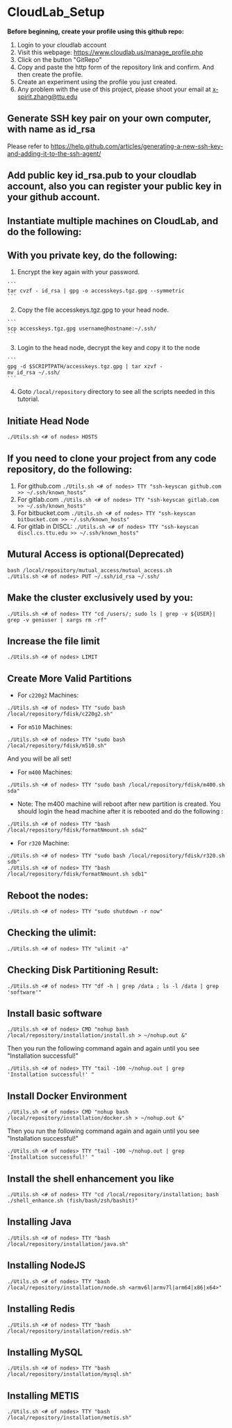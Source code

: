 # CloudLab_Setup

**Before beginning, create your profile using this github repo:**

1. Login to your cloudlab account
2. Visit this webpage: https://www.cloudlab.us/manage_profile.php
3. Click on the button "GitRepo"
4. Copy and paste the http form of the repository link and confirm. And then create the profile. 
5. Create an experiment using the profile you just created. 
6. Any problem with the use of this project, please shoot your email at x-spirit.zhang@ttu.edu

## Generate SSH key pair on your own computer, with name as id_rsa

Please refer to https://help.github.com/articles/generating-a-new-ssh-key-and-adding-it-to-the-ssh-agent/

## Add public key id_rsa.pub to your cloudlab account, also you can register your public key in your github account.

## Instantiate multiple machines on CloudLab, and do the following:

## With you private key, do the following:
  1. Encrypt the key again with your password.
    
    ```
    tar cvzf - id_rsa | gpg -o accesskeys.tgz.gpg --symmetric
    ```
  2. Copy the file accesskeys.tgz.gpg to your head node.
    
    ```
    scp accesskeys.tgz.gpg username@hostname:~/.ssh/
    ```
  3. Login to the head node, decrypt the key and copy it to the node
    
    ```
    gpg -d $SCRIPTPATH/accesskeys.tgz.gpg | tar xzvf -
    mv id_rsa ~/.ssh/
    ```
  4. Goto `/local/repository` directory to see all the scripts needed in this tutorial. 


## Initiate Head Node

```
./Utils.sh <# of nodes> HOSTS
```
## If you need to clone your project from any code repository, do the following:
  
  1. For github.com ``` ./Utils.sh <# of nodes> TTY "ssh-keyscan github.com >> ~/.ssh/known_hosts" ```
  2. For gitlab.com ``` ./Utils.sh <# of nodes> TTY "ssh-keyscan gitlab.com >> ~/.ssh/known_hosts" ```
  3. For bitbucket.com ``` ./Utils.sh <# of nodes> TTY "ssh-keyscan bitbucket.com >> ~/.ssh/known_hosts" ```
  4. For gitlab in DISCL: ``` ./Utils.sh <# of nodes> TTY "ssh-keyscan discl.cs.ttu.edu >> ~/.ssh/known_hosts" ```

## Mutural Access is optional(Deprecated)

```
bash /local/repository/mutual_access/mutual_access.sh
./Utils.sh <# of nodes> PUT ~/.ssh/id_rsa ~/.ssh/
```

## Make the cluster exclusively used by you:

```
./Utils.sh <# of nodes> TTY "cd /users/; sudo ls | grep -v ${USER}| grep -v geniuser | xargs rm -rf"
```

## Increase the file limit

```
./Utils.sh <# of nodes> LIMIT
```

## Create More Valid Partitions

* For `c220g2` Machines:

```
./Utils.sh <# of nodes> TTY "sudo bash /local/repository/fdisk/c220g2.sh"
```

* For `m510` Machines:

```
./Utils.sh <# of nodes> TTY "sudo bash /local/repository/fdisk/m510.sh"
```
And you will be all set!

* For `m400` Machines:
```
./Utils.sh <# of nodes> TTY "sudo bash /local/repository/fdisk/m400.sh sda"
```

   * Note: The m400 machine will reboot after new partition is created. You should login the head machine after it is rebooted and do the following :
```
./Utils.sh <# of nodes> TTY "bash /local/repository/fdisk/formatNmount.sh sda2"
```

* For `r320` Machine:
```
./Utils.sh <# of nodes> TTY "sudo bash /local/repository/fdisk/r320.sh sdb"
./Utils.sh <# of nodes> TTY "bash /local/repository/fdisk/formatNmount.sh sdb1"
```

## Reboot the nodes:
```
./Utils.sh <# of nodes> TTY "sudo shutdown -r now"
```

## Checking the ulimit:
```
./Utils.sh <# of nodes> TTY "ulimit -a"
```

## Checking Disk Partitioning Result:
```
./Utils.sh <# of nodes> TTY "df -h | grep /data ; ls -l /data | grep 'software'"
```


## Install basic software

```
./Utils.sh <# of nodes> CMD "nohup bash /local/repository/installation/install.sh > ~/nohup.out &"
```
Then you run the following command again and again until you see "Installation successful!"

```
./Utils.sh <# of nodes> TTY "tail -100 ~/nohup.out | grep 'Installation successful!' "
```

## Install Docker Environment

```
./Utils.sh <# of nodes> CMD "nohup bash /local/repository/installation/docker.sh > ~/nohup.out &"
```


Then you run the following command again and again until you see "Installation successful!"

```
./Utils.sh <# of nodes> TTY "tail -100 ~/nohup.out | grep 'Installation successful!' "
```

## Install the shell enhancement you like

```
./Utils.sh <# of nodes> TTY "cd /local/repository/installation; bash ./shell_enhance.sh (fish/bash/zsh/bashit)"
```

## Installing Java
```
./Utils.sh <# of nodes> TTY "bash /local/repository/installation/java.sh"
```

## Installing NodeJS
```
./Utils.sh <# of nodes> TTY "bash /local/repository/installation/node.sh <armv6l|armv7l|arm64|x86|x64>"
```

## Installing Redis
```
./Utils.sh <# of nodes> TTY "bash /local/repository/installation/redis.sh"
```

## Installing MySQL
```
./Utils.sh <# of nodes> TTY "bash /local/repository/installation/mysql.sh"
```

## Installing METIS
```
./Utils.sh <# of nodes> TTY "bash /local/repository/installation/metis.sh"
```
